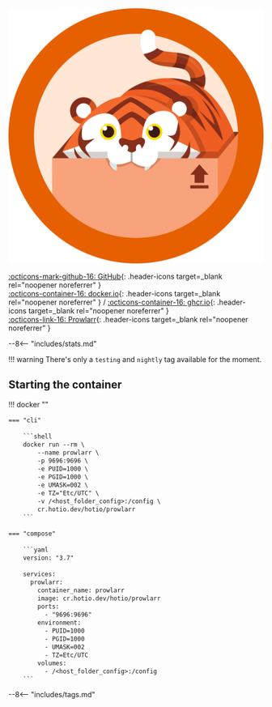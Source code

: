 <div class="image-logo"><img src="/img/image-logos/prowlarr.svg" alt="logo"></div>

[:octicons-mark-github-16: GitHub](https://github.com/hotio/prowlarr){: .header-icons target=_blank rel="noopener noreferrer" }  
[:octicons-container-16: docker.io](https://hub.docker.com/r/hotio/prowlarr){: .header-icons target=_blank rel="noopener noreferrer" }
 / [:octicons-container-16: ghcr.io](https://github.com/orgs/hotio/packages/container/package/prowlarr){: .header-icons target=_blank rel="noopener noreferrer" }  
[:octicons-link-16: Prowlarr](https://github.com/prowlarr/prowlarr){: .header-icons target=_blank rel="noopener noreferrer" }  

--8<-- "includes/stats.md"

!!! warning
    There's only a `testing` and `nightly` tag available for the moment.

## Starting the container

!!! docker ""

    === "cli"

        ```shell
        docker run --rm \
            --name prowlarr \
            -p 9696:9696 \
            -e PUID=1000 \
            -e PGID=1000 \
            -e UMASK=002 \
            -e TZ="Etc/UTC" \
            -v /<host_folder_config>:/config \
            cr.hotio.dev/hotio/prowlarr
        ```

    === "compose"

        ```yaml
        version: "3.7"

        services:
          prowlarr:
            container_name: prowlarr
            image: cr.hotio.dev/hotio/prowlarr
            ports:
              - "9696:9696"
            environment:
              - PUID=1000
              - PGID=1000
              - UMASK=002
              - TZ=Etc/UTC
            volumes:
              - /<host_folder_config>:/config
        ```

--8<-- "includes/tags.md"

